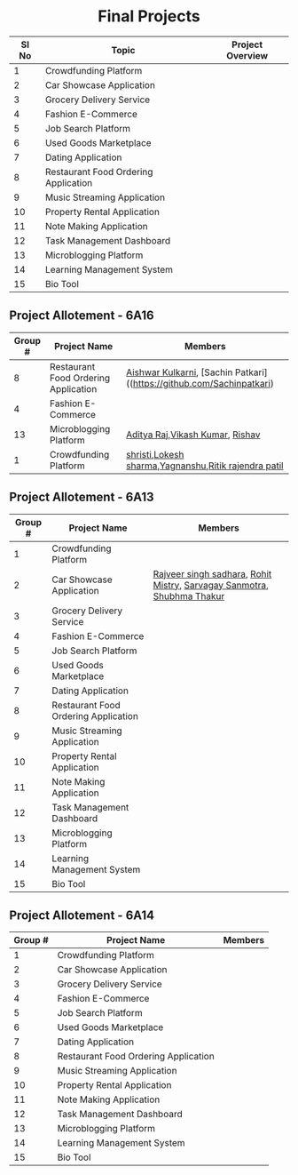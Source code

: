 <h1 align = "center">Final Projects</h1>


|Sl No | Topic | Project Overview |
|------|-------|------------------|
|1|Crowdfunding Platform||
|2|Car Showcase Application||
|3|Grocery Delivery Service||
|4|Fashion E-Commerce||
|5|Job Search Platform||
|6|Used Goods Marketplace||
|7|Dating Application||
|8|Restaurant Food Ordering Application ||
|9|Music Streaming Application||
|10|Property Rental Application||
|11|Note Making Application||
|12|Task Management Dashboard||
|13|Microblogging Platform||
|14|Learning Management System||
|15|Bio Tool||

## Project Allotement - 6A16

|Group # | Project Name | Members |
|------|-------|--------|
|8  | Restaurant Food Ordering Application | [Aishwar Kulkarni](https://github.com/Aishwar1320), [Sachin Patkari]((https://github.com/Sachinpatkari) |
|4|Fashion E-Commerce||[Nakul Lagad](https://github.com/Lagadnakul), [Aayush Vaghela](https://github.com/AAYUSH412)|
|13 | Microblogging Platform | [Aditya Raj](https://github.com/theadityaway),[Vikash Kumar](https://github.com/Vikash00022), [Rishav](https://github.com/meliodas-sama10)  |
|1|Crowdfunding Platform|[shristi](https://github.com/Shrishtikant),[Lokesh sharma](https://github.com/lokeshsharma5659),[Yagnanshu](),[Ritik rajendra patil](https://github.com/RitikRajendraPatil)|



## Project Allotement - 6A13

|Group # | Project Name | Members |
|------|-------|--------|
|1|Crowdfunding Platform||
|2|Car Showcase Application|[Rajveer singh sadhara](https://github.com/Rajveer0602), [Rohit Mistry](), [Sarvagay Sanmotra](), [Shubhma Thakur]()|
|3|Grocery Delivery Service||
|4|Fashion E-Commerce||
|5|Job Search Platform||
|6|Used Goods Marketplace||
|7|Dating Application||
|8|Restaurant Food Ordering Application ||
|9|Music Streaming Application||
|10|Property Rental Application||
|11|Note Making Application||
|12|Task Management Dashboard||
|13|Microblogging Platform||
|14|Learning Management System||
|15|Bio Tool||


## Project Allotement - 6A14

|Group # | Project Name | Members |
|------|-------|--------|
|1|Crowdfunding Platform||
|2|Car Showcase Application||
|3|Grocery Delivery Service||
|4|Fashion E-Commerce||
|5|Job Search Platform||
|6|Used Goods Marketplace||
|7|Dating Application||
|8|Restaurant Food Ordering Application ||
|9|Music Streaming Application||
|10|Property Rental Application||
|11|Note Making Application||
|12|Task Management Dashboard||
|13|Microblogging Platform||
|14|Learning Management System||
|15|Bio Tool||
